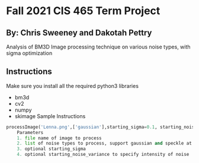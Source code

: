 # Fall 2021 CIS 465 Term Project
## By: Chris Sweeney and Dakotah Pettry
Analysis of BM3D Image processing technique on various noise types, with sigma optimization

## Instructions
Make sure you install all the required python3 libraries
- bm3d
- cv2
- numpy
- skimage
Sample Instructions
```py
processImage('Lenna.png',['gaussian'],starting_sigma=0.1, starting_noise_variance=0.12)
    Parameters
    1. file name of image to process
    2. list of noise types to process, support gaussian and speckle at the moment
    3. optional starting_sigma
    4. optional starting_noise_variance to specify intensity of noise
```

